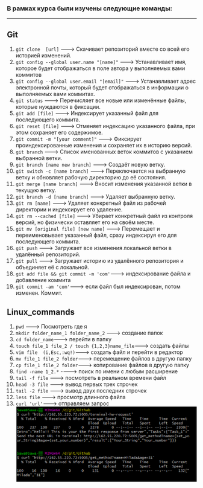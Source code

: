 ### В рамках курса были изучены следующие команды:
____________________________________________________
## Git
1. ```git clone  [url]``` ---> Скачивает репозиторий вместе со всей его историей изменений.
2. ```git config --global user.name "[name]"``` ---> Устанавливает имя, которое будет отображаться в поле автора у выполняемых вами коммитов
3. ```git config --global user.email "[email]"``` ---> Устанавливает адрес электронной почты, который будет отображаться в информации о выполняемых вами коммитах.
4. ```git status``` ---> Перечисляет все новые или изменённые файлы, которые нуждаются в фиксации.
5. ```git add [file]``` ---> Индексирует указанный файл для последующего коммита.
6. ```git reset [file]``` ---> Отменяет индексацию указанного файла, при этом сохраняет его содержимое.
7. ```git commit -m "[your comment]"``` ---> Фиксирует проиндексированные изменения и сохраняет их в историю версий.
8. ```git branch``` ---> Список именованных веток коммитов с указанием выбранной ветки.
9. ```git branch [name new branch]``` ---> Создаёт новую ветку.
10. ```git switch -c [name branch]``` ---> Переключается на выбранную ветку и обновляет рабочую директорию до её состояния.
11. ```git merge [name branch]``` ---> Вносит изменения указанной ветки в текущую ветку.
12. ```git branch -d [name branch]``` ---> Удаляет выбранную ветку.
13. ```git rm [name]``` ---> Удаляет конкретный файл из рабочей директории и индексирует его удаление.
14. ```git rm --cached [file]``` ---> Убирает конкретный файл из контроля версий, но физически оставляет его на своём месте.
15. ```git mv [original file] [new name]``` ---> Перемещает и переименовывает указанный файл, сразу индексируя его для последующего коммита.
16. ```git push``` ---> Загружает все изменения локальной ветки в удалённый репозиторий.
17. ```git pull``` ---> Загружает историю из удалённого репозитория и объединяет её с локальной.
18. ```git add file && git commit -m 'com'```---> индексирование файла и добавление коммита
19. ```git commit -am 'com'```---> если файл был индексирован, потом изменен. Коммит.

## Linux_commands
1. ```pwd``` ---> Посмотреть где я
2. ```mkdir folder_name_1 folder_name_2``` ---> создание папок
3. ```cd folder_name```---> перейти в папку
4. ```touch file_1 file_2 / touch {1,2,3}name_file```---> создать файлы
5. ```vim file  (i,Esc,:wq!)```---> создать файл и перейти в редактор
6. ```mv file_1 file_2 folder```---> перемещение файлов в другую папку
7. ```cp file_1 file_2 folder```---> копирование файлов в другую папку
8. ```find -name 1_2.*``` ----> поиск по имени с любым расширение
9. ```tail -f file``` ---> посмотреть в реальном времени файл 
10. ```head -3 file``` ---> вывод первых трех строчек
11. ```tail -2 file``` ---> вывод двух последних строчек
12. ```less file``` ---> просмотр длинного файла
13. ```curl 'url'```---> отправляем запрос <b>
![](https://github.com/MiladaSav/Git/blob/main/Curl_link.png)
